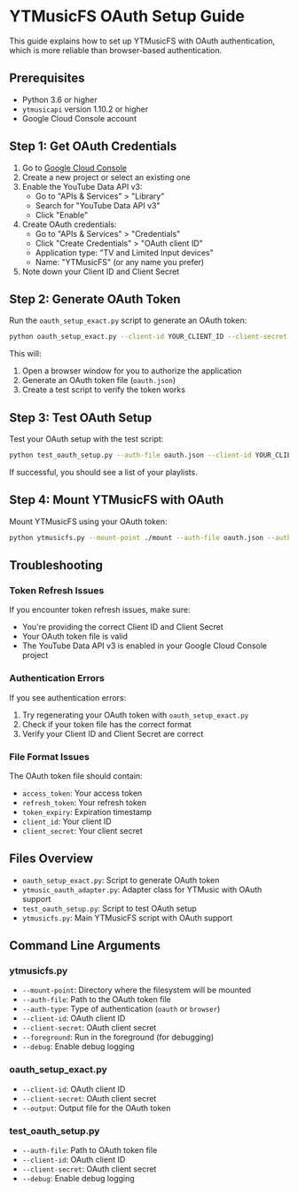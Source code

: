 # YTMusicFS OAuth Setup Guide

This guide explains how to set up YTMusicFS with OAuth authentication, which is more reliable than browser-based authentication.

## Prerequisites

- Python 3.6 or higher
- `ytmusicapi` version 1.10.2 or higher
- Google Cloud Console account

## Step 1: Get OAuth Credentials

1. Go to [Google Cloud Console](https://console.cloud.google.com/)
2. Create a new project or select an existing one
3. Enable the YouTube Data API v3:
   - Go to "APIs & Services" > "Library"
   - Search for "YouTube Data API v3"
   - Click "Enable"
4. Create OAuth credentials:
   - Go to "APIs & Services" > "Credentials"
   - Click "Create Credentials" > "OAuth client ID"
   - Application type: "TV and Limited Input devices"
   - Name: "YTMusicFS" (or any name you prefer)
5. Note down your Client ID and Client Secret

## Step 2: Generate OAuth Token

Run the `oauth_setup_exact.py` script to generate an OAuth token:

```bash
python oauth_setup_exact.py --client-id YOUR_CLIENT_ID --client-secret YOUR_CLIENT_SECRET --output oauth.json
```

This will:

1. Open a browser window for you to authorize the application
2. Generate an OAuth token file (`oauth.json`)
3. Create a test script to verify the token works

## Step 3: Test OAuth Setup

Test your OAuth setup with the test script:

```bash
python test_oauth_setup.py --auth-file oauth.json --client-id YOUR_CLIENT_ID --client-secret YOUR_CLIENT_SECRET
```

If successful, you should see a list of your playlists.

## Step 4: Mount YTMusicFS with OAuth

Mount YTMusicFS using your OAuth token:

```bash
python ytmusicfs.py --mount-point ./mount --auth-file oauth.json --auth-type oauth --client-id YOUR_CLIENT_ID --client-secret YOUR_CLIENT_SECRET
```

## Troubleshooting

### Token Refresh Issues

If you encounter token refresh issues, make sure:

- You're providing the correct Client ID and Client Secret
- Your OAuth token file is valid
- The YouTube Data API v3 is enabled in your Google Cloud Console project

### Authentication Errors

If you see authentication errors:

1. Try regenerating your OAuth token with `oauth_setup_exact.py`
2. Check if your token file has the correct format
3. Verify your Client ID and Client Secret are correct

### File Format Issues

The OAuth token file should contain:

- `access_token`: Your access token
- `refresh_token`: Your refresh token
- `token_expiry`: Expiration timestamp
- `client_id`: Your client ID
- `client_secret`: Your client secret

## Files Overview

- `oauth_setup_exact.py`: Script to generate OAuth token
- `ytmusic_oauth_adapter.py`: Adapter class for YTMusic with OAuth support
- `test_oauth_setup.py`: Script to test OAuth setup
- `ytmusicfs.py`: Main YTMusicFS script with OAuth support

## Command Line Arguments

### ytmusicfs.py

- `--mount-point`: Directory where the filesystem will be mounted
- `--auth-file`: Path to the OAuth token file
- `--auth-type`: Type of authentication (`oauth` or `browser`)
- `--client-id`: OAuth client ID
- `--client-secret`: OAuth client secret
- `--foreground`: Run in the foreground (for debugging)
- `--debug`: Enable debug logging

### oauth_setup_exact.py

- `--client-id`: OAuth client ID
- `--client-secret`: OAuth client secret
- `--output`: Output file for the OAuth token

### test_oauth_setup.py

- `--auth-file`: Path to OAuth token file
- `--client-id`: OAuth client ID
- `--client-secret`: OAuth client secret
- `--debug`: Enable debug logging

